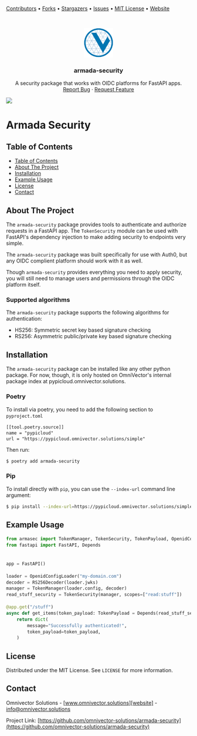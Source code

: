 [contributors-url]: https://github.com/omnivector-solutions/armada-security/graphs/contributors
[forks-url]: https://github.com/omnivector-solutions/armada-security/network/members
[stars-url]: https://github.com/omnivector-solutions/armada-security/stargazers
[issues-url]: https://github.com/omnivector-solutions/armada-security/issues
[license-url]: https://github.com/omnivector-solutions/armada-security/blob/master/LICENSE
[website]: https://www.omnivector.solutions
[infrastructure]: https://github.com/omnivector-solutions/infrastructure

[Contributors][contributors-url] •
[Forks][forks-url] •
[Stargazers][stars-url] •
[Issues][issues-url] •
[MIT License][license-url] •
[Website][website]

<!-- PROJECT LOGO -->
<br />
<p align="center">
  <a href="https://github.com/omnivector-solutions/armada-security">
    <img src=".images/logo.png" alt="Logo" width="80" height="80">
  </a>

  <h3 align="center">armada-security</h3>

  <p align="center">
    A security package that works with OIDC platforms for FastAPI apps.
    <br />
    <a href="https://github.com/omnivector-solutions/armada-security/issues">Report Bug</a>
    ·
    <a href="https://github.com/omnivector-solutions/armada-security/issues">Request Feature</a>
  </p>
</p>

[![](https://github.com/omnivector-solutions/armada-security/workflows/TestBuildReleaseEdge/badge.svg)](https://github.com/omnivector-solutions/armada-security-simulator/actions?query=workflow%3ATestBuildReleaseEdge)

# Armada Security

## Table of Contents

- [Table of Contents](#table-of-contents)
- [About The Project](#about-the-project)
- [Installation](#installation-backend)
- [Example Usage](#example-usage)
- [License](#license)
- [Contact](#contact)


## About The Project

The `armada-security` package provides tools to authenticate and authorize requests in a FastAPI
app.  The `TokenSecurity` module can be used with FastAPI's dependency injection to make adding
security to endpoints very simple.

The `armada-security` package was built specifically for use with Auth0, but any OIDC complient
platform should work with it as well.

Though `armada-security` provides everything you need to apply security, you will still need to
manage users and permissions through the OIDC platform itself.


### Supported algorithms

The `armada-security` package supports the following algorithms for authentication:

* HS256: Symmetric secret key based signature checking
* RS256: Asymmetric public/private key based signature checking


## Installation

The `armada-security` package can be installed like any other python package. For now, though, it
is only hosted on OmniVector's internal package index at pypicloud.omnivector.solutions.


### Poetry

To install via poetry, you need to add the following section to `pyproject.toml`

```
[[tool.poetry.source]]
name = "pypicloud"
url = "https://pypicloud.omnivector.solutions/simple"
```

Then run:
```bash
$ poetry add armada-security
```


### Pip

To install directly with `pip`, you can use the `--index-url` command line argument:

```bash
$ pip install --index-url=https://pypicloud.omnivector.solutions/simple armada-security
```


## Example Usage

```python
from armasec import TokenManager, TokenSecurity, TokenPayload, OpenidConfigLoader
from fastapi import FastAPI, Depends


app = FastAPI()

loader = OpenidConfigLoader("my-domain.com")
decoder = RS256Decoder(loader.jwks)
manager = TokenManager(loader.config, decoder)
read_stuff_security = TokenSecurity(manager, scopes=["read:stuff"])

@app.get("/stuff")
async def get_items(token_payload: TokenPayload = Depends(read_stuff_security)):
    return dict(
        message="Successfully authenticated!",
        token_payload=token_payload,
    )
```


## License
Distributed under the MIT License. See `LICENSE` for more information.


## Contact
Omnivector Solutions - [www.omnivector.solutions][website] - <info@omnivector.solutions>

Project Link: [https://github.com/omnivector-solutions/armada-security](https://github.com/omnivector-solutions/armada-security)
